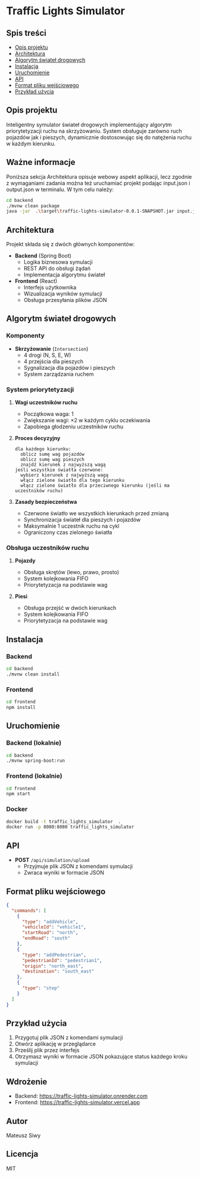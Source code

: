 # Traffic Lights Simulator

## Spis treści
- [Opis projektu](#opis-projektu)
- [Architektura](#architektura)
- [Algorytm świateł drogowych](#algorytm-świateł-drogowych)
- [Instalacja](#instalacja)
- [Uruchomienie](#uruchomienie)
- [API](#api)
- [Format pliku wejściowego](#format-pliku-wejściowego)
- [Przykład użycia](#przykład-użycia)

## Opis projektu
Inteligentny symulator świateł drogowych implementujący algorytm priorytetyzacji ruchu na skrzyżowaniu. System obsługuje zarówno ruch pojazdów jak i pieszych, dynamicznie dostosowując się do natężenia ruchu w każdym kierunku.

## Ważne informacje
Poniższa sekcja Architektura opisuje webowy aspekt aplikacji, lecz zgodnie z wymaganiami zadania można też uruchamiać projekt podając input.json i output.json w terminalu. W tym celu należy:
```bash
cd backend
./mvnw clean package
java -jar  .\target\traffic-lights-simulator-0.0.1-SNAPSHOT.jar input.json output.json
```

## Architektura
Projekt składa się z dwóch głównych komponentów:
- **Backend** (Spring Boot)
  - Logika biznesowa symulacji
  - REST API do obsługi żądań
  - Implementacja algorytmu świateł
- **Frontend** (React)
  - Interfejs użytkownika
  - Wizualizacja wyników symulacji
  - Obsługa przesyłania plików JSON

## Algorytm świateł drogowych

### Komponenty
- **Skrzyżowanie** (`Intersection`)
  - 4 drogi (N, S, E, W)
  - 4 przejścia dla pieszych
  - Sygnalizacja dla pojazdów i pieszych
  - System zarządzania ruchem

### System priorytetyzacji
1. **Wagi uczestników ruchu**
   - Początkowa waga: 1
   - Zwiększanie wagi: ×2 w każdym cyklu oczekiwania
   - Zapobiega głodzeniu uczestników ruchu

2. **Proces decyzyjny**
   ```
   dla każdego kierunku:
     oblicz sumę wag pojazdów
     oblicz sumę wag pieszych
     znajdź kierunek z najwyższą wagą
   jeśli wszystkie światła czerwone:
     wybierz kierunek z najwyższą wagą
     włącz zielone światło dla tego kierunku
     włącz zielone światło dla przeciwnego kierunku (jeśli ma uczestników ruchu)
   ```

3. **Zasady bezpieczeństwa**
   - Czerwone światło we wszystkich kierunkach przed zmianą
   - Synchronizacja świateł dla pieszych i pojazdów
   - Maksymalnie 1 uczestnik ruchu na cykl
   - Ograniczony czas zielonego światła

### Obsługa uczestników ruchu
1. **Pojazdy**
   - Obsługa skrętów (lewo, prawo, prosto)
   - System kolejkowania FIFO
   - Priorytetyzacja na podstawie wag

2. **Piesi**
   - Obsługa przejść w dwóch kierunkach
   - System kolejkowania FIFO
   - Priorytetyzacja na podstawie wag

## Instalacja

### Backend
```bash
cd backend
./mvnw clean install
```

### Frontend
```bash
cd frontend
npm install
```

## Uruchomienie

### Backend (lokalnie)
```bash
cd backend
./mvnw spring-boot:run
```

### Frontend (lokalnie)
```bash
cd frontend
npm start
```

### Docker
```bash
docker build -t traffic_lights_simulator  .
docker run -p 8080:8080 traffic_lights_simulator 
```

## API
- **POST** `/api/simulation/upload`
  - Przyjmuje plik JSON z komendami symulacji
  - Zwraca wyniki w formacie JSON

## Format pliku wejściowego
```json
{
  "commands": [
    {
      "type": "addVehicle",
      "vehicleId": "vehicle1",
      "startRoad": "north",
      "endRoad": "south"
    },
    {
      "type": "addPedestrian",
      "pedestrianId": "pedestrian1",
      "origin": "north_east",
      "destination": "south_east"
    },
    {
      "type": "step"
    }
  ]
}
```

## Przykład użycia
1. Przygotuj plik JSON z komendami symulacji
2. Otwórz aplikację w przeglądarce
3. Prześlij plik przez interfejs
4. Otrzymasz wyniki w formacie JSON pokazujące status każdego kroku symulacji

## Wdrożenie
- Backend: https://traffic-lights-simulator.onrender.com
- Frontend: https://traffic-lights-simulator.vercel.app

## Autor
Mateusz Siwy

## Licencja
MIT
